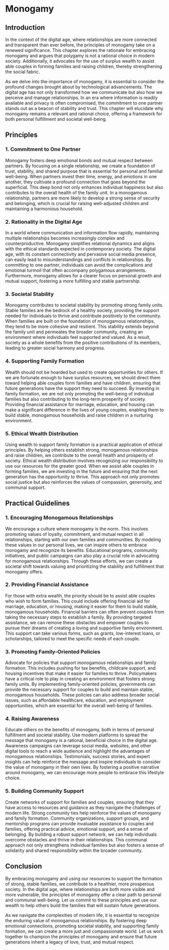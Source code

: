 # Monogamy

## Introduction

In the context of the digital age, where relationships are more connected and transparent than ever before, the principles of monogamy take on a renewed significance. This chapter explores the rationale for embracing monogamy and argues that polygamy is not a rational choice in modern society. Additionally, it advocates for the use of surplus wealth to assist able couples in forming families and raising children, thereby strengthening the social fabric.

As we delve into the importance of monogamy, it is essential to consider the profound changes brought about by technological advancements. The digital age has not only transformed how we communicate but also how we perceive and manage relationships. In an era where information is readily available and privacy is often compromised, the commitment to one partner stands out as a beacon of stability and trust. This chapter will elucidate why monogamy remains a relevant and rational choice, offering a framework for both personal fulfillment and societal well-being.

## Principles

### 1. Commitment to One Partner

Monogamy fosters deep emotional bonds and mutual respect between partners. By focusing on a single relationship, we create a foundation of trust, stability, and shared purpose that is essential for personal and familial well-being. When partners invest their time, energy, and emotions in one another, they cultivate a profound connection that goes beyond the superficial. This deep bond not only enhances individual happiness but also contributes to the overall health of the family unit. In a monogamous relationship, partners are more likely to develop a strong sense of security and belonging, which is crucial for raising well-adjusted children and maintaining a harmonious household.

### 2. Rationality in the Digital Age

In a world where communication and information flow rapidly, maintaining multiple relationships becomes increasingly complex and counterproductive. Monogamy simplifies relational dynamics and aligns with the ethical standards expected in contemporary society. The digital age, with its constant connectivity and pervasive social media presence, can easily lead to misunderstandings and conflicts in relationships. By committing to one partner, individuals can avoid the complications and emotional turmoil that often accompany polygamous arrangements. Furthermore, monogamy allows for a clearer focus on personal growth and mutual support, fostering a more fulfilling and stable partnership.

### 3. Societal Stability

Monogamy contributes to societal stability by promoting strong family units. Stable families are the bedrock of a healthy society, providing the support needed for individuals to thrive and contribute positively to the community. When families are built on the foundation of monogamous relationships, they tend to be more cohesive and resilient. This stability extends beyond the family unit and permeates the broader community, creating an environment where individuals feel supported and valued. As a result, society as a whole benefits from the positive contributions of its members, leading to greater social harmony and progress.

### 4. Supporting Family Formation

Wealth should not be hoarded but used to create opportunities for others. If we are fortunate enough to have surplus resources, we should direct them toward helping able couples form families and have children, ensuring that future generations have the support they need to succeed. By investing in family formation, we are not only promoting the well-being of individual families but also contributing to the long-term prosperity of society. Providing financial assistance for marriage, education, and housing can make a significant difference in the lives of young couples, enabling them to build stable, monogamous households and raise children in a nurturing environment.

### 5. Ethical Wealth Distribution

Using wealth to support family formation is a practical application of ethical principles. By helping others establish strong, monogamous relationships and raise children, we contribute to the overall health and prosperity of society. Ethical wealth distribution involves recognizing our responsibility to use our resources for the greater good. When we assist able couples in forming families, we are investing in the future and ensuring that the next generation has the opportunity to thrive. This approach not only promotes social justice but also reinforces the values of compassion, generosity, and communal support.

## Practical Guidelines

### 1. Encouraging Monogamous Relationships

We encourage a culture where monogamy is the norm. This involves promoting values of loyalty, commitment, and mutual respect in all relationships, starting with our own families and communities. By modeling these values in our personal lives, we can inspire others to embrace monogamy and recognize its benefits. Educational programs, community initiatives, and public campaigns can also play a crucial role in advocating for monogamous relationships. Through these efforts, we can create a societal shift towards valuing and prioritizing the stability and fulfillment that monogamy offers.

### 2. Providing Financial Assistance

For those with extra wealth, the priority should be to assist able couples who wish to form families. This could include offering financial aid for marriage, education, or housing, making it easier for them to build stable, monogamous households. Financial barriers can often prevent couples from taking the necessary steps to establish a family. By providing targeted assistance, we can remove these obstacles and empower couples to pursue their dreams of creating a loving and supportive family environment. This support can take various forms, such as grants, low-interest loans, or scholarships, tailored to meet the specific needs of each couple.

### 3. Promoting Family-Oriented Policies

Advocate for policies that support monogamous relationships and family formation. This includes pushing for tax benefits, childcare support, and housing incentives that make it easier for families to thrive. Policymakers have a critical role to play in creating an environment that fosters strong family units. By implementing family-oriented policies, governments can provide the necessary support for couples to build and maintain stable, monogamous households. These policies can also address broader social issues, such as affordable healthcare, education, and employment opportunities, which are essential for the overall well-being of families.

### 4. Raising Awareness

Educate others on the benefits of monogamy, both in terms of personal fulfillment and societal stability. Use modern platforms to spread the message that monogamy is a rational, beneficial choice in the digital age. Awareness campaigns can leverage social media, websites, and other digital tools to reach a wide audience and highlight the advantages of monogamous relationships. Testimonials, success stories, and expert insights can help reinforce the message and inspire individuals to consider the value of monogamy in their own lives. By fostering a positive narrative around monogamy, we can encourage more people to embrace this lifestyle choice.

### 5. Building Community Support

Create networks of support for families and couples, ensuring that they have access to resources and guidance as they navigate the challenges of modern life. Strong community ties help reinforce the values of monogamy and family formation. Community organizations, support groups, and mentorship programs can provide invaluable assistance to couples and families, offering practical advice, emotional support, and a sense of belonging. By building a robust support network, we can help individuals overcome obstacles and thrive in their relationships. This communal approach not only strengthens individual families but also fosters a sense of solidarity and shared responsibility within the broader community.

## Conclusion

By embracing monogamy and using our resources to support the formation of strong, stable families, we contribute to a healthier, more prosperous society. In the digital age, where relationships are both more visible and more vulnerable, the principles of monogamy offer a clear path to personal and communal well-being. Let us commit to these principles and use our wealth to help others build the families that will sustain future generations.

As we navigate the complexities of modern life, it is essential to recognize the enduring value of monogamous relationships. By fostering deep emotional connections, promoting societal stability, and supporting family formation, we can create a more just and compassionate world. Let us work together to champion the principles of monogamy and ensure that future generations inherit a legacy of love, trust, and mutual respect.